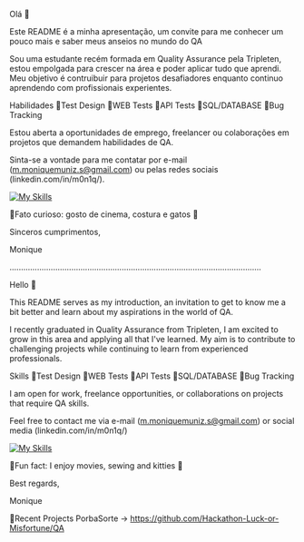 Olá 👋

Este README é a minha apresentação, um convite para me conhecer um pouco mais e saber meus anseios no mundo do QA

Sou uma estudante recém formada em Quality Assurance pela Tripleten, estou empolgada para crescer na área e poder aplicar tudo que aprendi. Meu objetivo é contruibuir para projetos desafiadores enquanto continuo aprendendo com profissionais experientes.

Habilidades 🌱Test Design 🌱WEB Tests 🌱API Tests 🌱SQL/DATABASE 🌱Bug Tracking

Estou aberta a oportunidades de emprego, freelancer ou colaborações em projetos que demandem habilidades de QA.

Sinta-se a vontade para me contatar por e-mail (m.moniquemuniz.s@gmail.com) ou pelas redes sociais (linkedin.com/in/m0n1q/).

[![My Skills](https://skills.thijs.gg/icons?i=postman,jira,vscode,discord,figma&theme=dark)](https://skills.thijs.gg)


🌈Fato curioso: gosto de cinema, costura e gatos 🥰

Sinceros cumprimentos,

Monique

..............................................................................................................

Hello 👋

This README serves as my introduction, an invitation to get to know me a bit better and learn about my aspirations in the world of QA.

I recently graduated in Quality Assurance from Tripleten, I am excited to grow in this area and applying all that I've learned. My aim is to contribute to challenging projects while continuing to learn from experienced professionals.

Skills 🌱Test Design 🌱WEB Tests 🌱API Tests 🌱SQL/DATABASE 🌱Bug Tracking

I am open for work, freelance opportunities, or collaborations on projects that require QA skills.

Feel free to contact me via e-mail (m.moniquemuniz.s@gmail.com) or social media (linkedin.com/in/m0n1q/)

[![My Skills](https://skills.thijs.gg/icons?i=postman,jira,vscode,discord,figma&theme=dark)](https://skills.thijs.gg)

🌈Fun fact: I enjoy movies, sewing and kitties 🥰

Best regards,

Monique

🐾Recent Projects PorbaSorte -> https://github.com/Hackathon-Luck-or-Misfortune/QA
